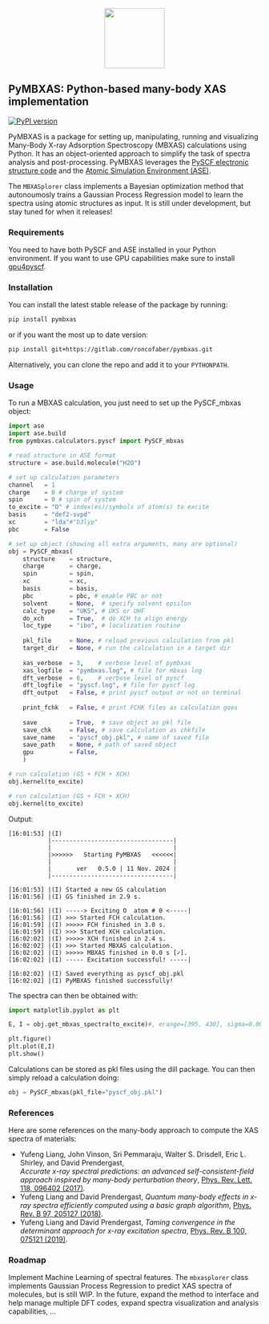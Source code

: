 <div align="center">
  <img src="https://gitlab.com/uploads/-/system/project/avatar/47099716/pymbxas2_1_.png" height="120px"/>
</div>

PyMBXAS: Python-based many-body XAS implementation
-----------------------------------------------

[![PyPI version](https://badge.fury.io/py/pymbxas.svg)](https://badge.fury.io/py/pymbxas)

PyMBXAS is a package for setting up, manipulating, running and visualizing Many-Body X-ray Adsorption Spectroscopy (MBXAS) calculations using Python. It has an object-oriented approach to simplify the task of spectra analysis and post-processing.
PyMBXAS leverages the [PySCF  electronic structure code](https://github.com/pyscf/pyscf) and the [Atomic Simulation Environment (ASE)](https://wiki.fysik.dtu.dk/ase/).

The `MBXASplorer` class implements a Bayesian optimization method that autonoumosly trains a Gaussian Process Regression model to learn the spectra using atomic structures as input. It is still under development, but stay tuned for when it releases!

### Requirements

You need to have both PySCF and ASE installed in your Python environment. If you want to use GPU capabilities make sure to install [gpu4pyscf](https://github.com/pyscf/gpu4pyscf).

### Installation

You can install the latest stable release of the package by running:

```bash
pip install pymbxas
```

or if you want the most up to date version:

```bash
pip install git+https://gitlab.com/roncofaber/pymbxas.git
```

Alternatively, you can clone the repo and add it to your `PYTHONPATH`.

### Usage

To run a MBXAS calculation, you just need to set up the PySCF_mbxas object:

```python
import ase 
import ase.build
from pymbxas.calculators.pyscf import PySCF_mbxas

# read structure in ASE format
structure = ase.build.molecule("H2O")

# set up calculation parameters
channel   = 1 
charge    = 0 # charge of system
spin      = 0 # spin of system
to_excite = "O" # index(es)/symbols of atom(s) to excite
basis     = "def2-svpd"
xc        = "lda"#"b3lyp"
pbc       = False

# set up object (showing all extra arguments, many are optional)
obj = PySCF_mbxas(
    structure    = structure,
    charge       = charge,
    spin         = spin,
    xc           = xc,
    basis        = basis,
    pbc          = pbc, # enable PBC or not
    solvent      = None,  # specify solvent epsilon
    calc_type    = "UKS", # UKS or UHF
    do_xch       = True,  # do XCH to align energy
    loc_type     = "ibo", # localization routine
    
    pkl_file     = None, # reload previous calculation from pkl
    target_dir   = None, # run the calculation in a target dir
    
    xas_verbose  = 3,    # verbose level of pymbxas
    xas_logfile  = "pymbxas.log", # file for mbxas log
    dft_verbose  = 6,    # verbose level of pyscf
    dft_logfile  = "pyscf.log", # file for pyscf log
    dft_output   = False, # print pyscf output or not on terminal
    
    print_fchk   = False, # print FCHK files as calculation goes
    
    save         = True,  # save object as pkl file
    save_chk     = False, # save calculation as chkfile
    save_name    = "pyscf_obj.pkl", # name of saved file
    save_path    = None, # path of saved object
    gpu          = False,
    )

# run calculation (GS + FCH + XCH)
obj.kernel(to_excite)

# run calculation (GS + FCH + XCH)
obj.kernel(to_excite)
```

Output:

```console
[16:01:53] |(I) 
           |----------------------------------|
           |                                  |
           |>>>>>>   Starting PyMBXAS   <<<<<<|
           |                                  |
           |       ver   0.5.0 | 11 Nov. 2024 |
           |----------------------------------|
        
[16:01:53] |(I) Started a new GS calculation
[16:01:56] |(I) GS finished in 2.9 s.

[16:01:56] |(I) -----> Exciting O  atom # 0 <-----|
[16:01:56] |(I) >>> Started FCH calculation.
[16:01:59] |(I) >>>>> FCH finished in 3.0 s.
[16:01:59] |(I) >>> Started XCH calculation.
[16:02:02] |(I) >>>>> XCH finished in 2.4 s.
[16:02:02] |(I) >>> Started MBXAS calculation.
[16:02:02] |(I) >>>>> MBXAS finished in 0.0 s [✓].
[16:02:02] |(I) ----- Excitation successful! -----|

[16:02:02] |(I) Saved everything as pyscf_obj.pkl
[16:02:02] |(I) PyMBXAS finished successfully!
```

The spectra can then be obtained with:

```python
import matplotlib.pyplot as plt

E, I = obj.get_mbxas_spectra(to_excite)#, erange=[395, 430], sigma=0.006)

plt.figure()
plt.plot(E,I)
plt.show()
```

Calculations can be stored as pkl files using the dill package. You can then simply reload a calculation doing:

```python
obj = PySCF_mbxas(pkl_file="pyscf_obj.pkl")

```

### References

Here are some references on the many-body approach to compute the XAS spectra of materials:

- Yufeng Liang, John Vinson, Sri Pemmaraju, Walter S. Drisdell, Eric L. Shirley, and David Prendergast,  
*Accurate x-ray spectral predictions: an advanced self-consistent-field approach inspired by many-body perturbation theory*,
[Phys. Rev. Lett. 118, 096402 (2017)](https://journals.aps.org/prl/abstract/10.1103/PhysRevLett.118.096402).
- Yufeng Liang and David Prendergast,
*Quantum many-body effects in x-ray spectra efficiently computed using a basic graph algorithm*,
[Phys. Rev. B 97, 205127 (2018)](https://journals.aps.org/prb/abstract/10.1103/PhysRevB.97.205127). 
- Yufeng Liang and David Prendergast,
*Taming convergence in the determinant approach for x-ray excitation spectra*,
[Phys. Rev. B 100, 075121 (2019)](https://journals.aps.org/prb/abstract/10.1103/PhysRevB.100.075121).

### Roadmap

Implement Machine Learning of spectral features. The `mbxasplorer` class implements Gaussian Process Regression to predict XAS spectra of molecules, but is still WIP. In the future, expand the method to interface and help manage multiple DFT codes, expand spectra visualization and analysis capabilities, ...
